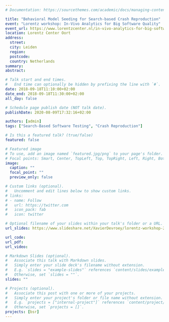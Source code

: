 ```yaml
---
# Documentation: https://sourcethemes.com/academic/docs/managing-content/

title: "Behavioral Model Seeding for Search-based Crash Reproduction"
event: "Lorentz workshop: In-Vivo Analytics for Big Software Quality"
event_url: https://www.lorentzcenter.nl/in-vivo-analytics-for-big-software-quality.html
location: Lorentz Center Oort
address:
  street:
  city: Leiden
  region:
  postcode:
  country: Netherlands
summary:
abstract:

# Talk start and end times.
#   End time can optionally be hidden by prefixing the line with `#`.
date: 2018-09-18T11:10:00+02:00
date_end: 2018-09-18T11:30:00+02:00
all_day: false

# Schedule page publish date (NOT talk date).
publishDate: 2020-08-09T17:32:16+02:00

authors: [admin]
tags: ["Search-Based Software Testing", "Crash Reproduction"]

# Is this a featured talk? (true/false)
featured: false

# Featured image
# To use, add an image named `featured.jpg/png` to your page's folder.
# Focal points: Smart, Center, TopLeft, Top, TopRight, Left, Right, BottomLeft, Bottom, BottomRight.
image:
  caption: ""
  focal_point: ""
  preview_only: false

# Custom links (optional).
#   Uncomment and edit lines below to show custom links.
# links:
# - name: Follow
#   url: https://twitter.com
#   icon_pack: fab
#   icon: twitter

# Optional filename of your slides within your talk's folder or a URL.
url_slides: https://www.slideshare.net/XavierDevroey/lorentz-workshop-2018

url_code:
url_pdf:
url_video:

# Markdown Slides (optional).
#   Associate this talk with Markdown slides.
#   Simply enter your slide deck's filename without extension.
#   E.g. `slides = "example-slides"` references `content/slides/example-slides.md`.
#   Otherwise, set `slides = ""`.
slides: ""

# Projects (optional).
#   Associate this post with one or more of your projects.
#   Simply enter your project's folder or file name without extension.
#   E.g. `projects = ["internal-project"]` references `content/project/deep-learning/index.md`.
#   Otherwise, set `projects = []`.
projects: [bsr]
---
```


